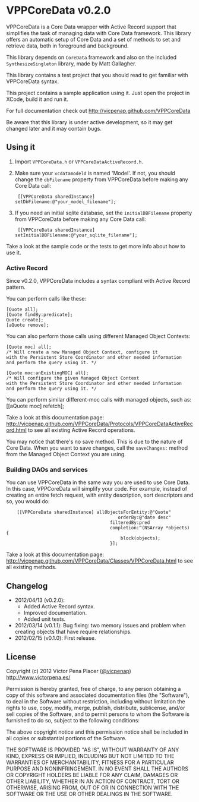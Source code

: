 # VPPCoreData v0.2.0

VPPCoreData is a Core Data wrapper with Active Record support that simplifies
the task of managing data with Core Data framework. This library offers an 
automatic setup of Core Data and a set of methods to set and retrieve data, 
both in foreground and background.
 
This library depends on `CoreData` framework and also on the included 
`SynthesizeSingleton` library, made by Matt Gallagher.

This library contains a test project that you should read to get familiar with 
VPPCoreData syntax.

This project contains a sample application using it. Just open the project in 
XCode, build it and run it. 

For full documentation check out 
http://vicpenap.github.com/VPPCoreData 

Be aware that this library is under active development, so it may get changed 
later and it may contain bugs.

## Using it

1. Import `VPPCoreData.h` or `VPPCoreDataActiveRecord.h`.
2. Make sure your `xcdatamodeld` is named 'Model'. If not, you should change 
the `dbFilename` property from VPPCoreData before making any Core Data call:
	
		[[VPPCoreData sharedInstance] setDbFilename:@"your_model_filename"]; 

3. If you need an initial sqlite database, set the `initialDBFilename` property
from VPPCoreData before making any Core Data call:

		[[VPPCoreData sharedInstance] setInitialDBFilename:@"your_sqlite_filename"]; 

Take a look at the sample code or the tests to get more info about how to use
it.	

### Active Record

Since v0.2.0, VPPCoreData includes a syntax compliant with Active Record pattern.

You can perform calls like these:

	[Quote all];
	[Quote findBy:predicate];
	Quote create];
	[aQuote remove];

You can also perform those calls using different Managed Object Contexts:

	[Quote moc] all]; 
	/* Will create a new Managed Object Context, configure it 
	with the Persistent Store Coordinator and other needed information
	and perform the query using it. */

	[Quote moc:anExistingMOC] all];
	/* Will configure the given Managed Object Context 
	with the Persistent Store Coordinator and other needed information
	and perform the query using it. */

You can perform similar different-moc calls with managed objects, such as:
	[[aQuote moc] refetch]; 

Take a look at this documentation page: http://vicpenap.github.com/VPPCoreData/Protocols/VPPCoreDataActiveRecord.html to see all existing Active Record operations.

You may notice that there's no save method. This is due to the nature of Core Data.
When you want to save changes, call the `saveChanges:` method from the Managed Object
Context you are using.

### Building DAOs and services

You can use VPPCoreData in the same way you are used to use Core Data. In this case,
VPPCoreData will simplify your code. For example, instead of creating an entire
fetch request, with entity description, sort descriptors and so, you would do:

	    [[VPPCoreData sharedInstance] allObjectsForEntity:@"Quote" 
                                              orderBy:@"date desc" 
                                           filteredBy:pred
                                           completion:^(NSArray *objects) {
                                               block(objects);
                                           }];

Take a look at this documentation page: http://vicpenap.github.com/VPPCoreData/Classes/VPPCoreData.html to see all existing methods.


## Changelog

- 2012/04/13 (v0.2.0): 
	- Added Active Record syntax. 
	- Improved documentation. 
	- Added unit tests.
- 2012/03/14 (v0.1.1): Bug fixing: two memory issues and problem when creating
objects that have require relationships.
- 2012/02/15 (v0.1.0): First release.

## License 

Copyright (c) 2012 Víctor Pena Placer ([@vicpenap](http://www.twitter.com/vicpenap))
http://www.victorpena.es/


Permission is hereby granted, free of charge, to any person obtaining a copy of this software and associated documentation files (the "Software"), to deal in the Software without restriction, including without limitation the rights to use, copy, modify, merge, publish, distribute, sublicense, and/or sell copies of the Software, and to permit persons to whom the Software is furnished to do so, subject to the following conditions:

The above copyright notice and this permission notice shall be included in all copies or substantial portions of the Software.

THE SOFTWARE IS PROVIDED "AS IS", WITHOUT WARRANTY OF ANY KIND, EXPRESS OR IMPLIED, INCLUDING BUT NOT LIMITED TO THE WARRANTIES OF MERCHANTABILITY, FITNESS FOR A PARTICULAR PURPOSE AND NONINFRINGEMENT. IN NO EVENT SHALL THE AUTHORS OR COPYRIGHT HOLDERS BE LIABLE FOR ANY CLAIM, DAMAGES OR OTHER LIABILITY, WHETHER IN AN ACTION OF CONTRACT, TORT OR OTHERWISE, ARISING FROM, OUT OF OR IN CONNECTION WITH THE SOFTWARE OR THE USE OR OTHER DEALINGS IN THE SOFTWARE.

